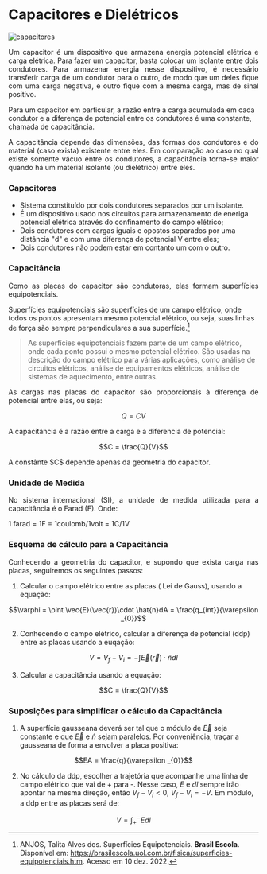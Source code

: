 # Capacitores e Dielétricos

![capacitores](https://user-images.githubusercontent.com/118854908/206873316-529cc20a-9dfe-4d9e-a1d4-c06fed1c1b91.jpeg)


  <p align="justify">
  Um capacitor é um dispositivo que armazena energia potencial elétrica e carga elétrica. Para fazer um capacitor, basta colocar um isolante entre dois condutores. Para armazenar energia nesse dispositivo, é necessário transferir carga de um condutor para o outro, de modo que um deles fique com uma carga negativa, e outro fique com a mesma carga, mas de sinal positivo. 
  </p>

  
  Para um capacitor em particular, a razão entre a carga acumulada em cada condutor e a diferença de potencial entre os condutores é uma constante, chamada de capacitância.
  </p>
  
  <p align="justify">
  A capacitância depende das dimensões, das formas dos condutores e do material (caso exista) existente entre eles. Em comparação ao caso no qual existe somente vácuo entre os condutores, a capacitância torna-se maior quando há um material isolante (ou dielétrico) entre eles.
  </p>
 
 ### Capacitores
 
  * Sistema constituído por dois condutores separados por um isolante.
  * É um dispositivo usado nos circuitos para armazenamento de eneriga potencial elétrica através do confinamento do campo elétrico;
  * Dois condutores com cargas iguais e opostos separados por uma distância "d" e com uma diferença de potencial V entre eles;
  * Dois condutores não podem estar em contanto um com o outro.


### Capacitância

  <p align="justify">
  Como as placas do capacitor são condutoras, elas formam superfícies equipotenciais.
  </p>
  
  Superfícies equipotenciais são superfícies de um campo elétrico, onde todos os pontos apresentam mesmo potencial elétrico, ou seja, suas linhas de força são sempre perpendiculares a sua superfície.[^1]
  
  
[^1]: ANJOS, Talita Alves dos. Superfícies Equipotenciais. **Brasil Escola**. Disponível em: https://brasilescola.uol.com.br/fisica/superficies-equipotenciais.htm. Acesso em 10 dez. 2022.

  >  As superfícies equipotenciais fazem parte de um campo elétrico, onde cada ponto possui o mesmo potencial elétrico. São usadas na descrição do campo elétrico para várias aplicações, como análise de circuitos elétricos, análise de equipamentos elétricos, análise de sistemas de aquecimento, entre outras. 
  
  <p align="justify">
  As cargas nas placas do capacitor são proporcionais à diferença de potencial entre elas, ou seja:
  </p>
  
  $$Q = CV$$
  
  <p align="justify">
  A capacitância é a razão entre a carga e a diferencia de potencial:
  </p>
  
  $$C = \frac{Q}{V}$$

  <p align="justify">
  A constânte $C$ depende apenas da geometria do capacitor.
  </p>
  
 ### Unidade de Medida
 
  <p align="justify">
  No sistema internacional (SI), a unidade de medida utilizada para a capacitância é o Farad (F). Onde:
  </p>
  
  1 farad = 1F = 1coulomb/1volt = 1C/1V
  
  ### Esquema de cálculo para a Capacitância
  
   <p align="justify">
  Conhecendo a geometria do capacitor, e supondo que exista carga nas placas, seguiremos os seguintes passos: 
  
  1. Calcular o campo elétrico entre as placas ( Lei de Gauss), usando a equação:

$$\varphi = \oint \vec{E}(\vec{r})\cdot \hat{n}dA = \frac{q_{int}}{\varepsilon _{0}}$$
  
  2. Conhecendo o campo elétrico, calcular a diferença de potencial (ddp) entre as placas usando a euqação:
  
$$V = V_{f} - V_{i} = -\int \vec{E}(\vec{r})\cdot \hat{n}dl$$
  
  3. Calcular a capacitância usando a equação:
  
$$C = \frac{Q}{V}$$
  
### Suposições para simplificar o cálculo da Capacitância
  
  1. A superfície gausseana deverá ser tal que o módulo de $\vec{E}$ seja constante e que $\vec{E}$ e $\hat{n}$ sejam paralelos. Por conveniência, traçar a gausseana de forma a envolver a placa positiva: 
  
$$EA = \frac{q}{\varepsilon _{0}}$$
  
  2. No cálculo da ddp, escolher a trajetória que acompanhe uma linha de campo elétrico que vai de + para -. Nesse caso, $E$ e $dl$ sempre irão apontar na mesma direção, então $V_{f}-V_{i} < 0$, $V_{f}-V_{i} = -V$. Em módulo, a ddp entre as placas será de:
  
$$V = \int_{+}^{-}Edl$$
  
  

